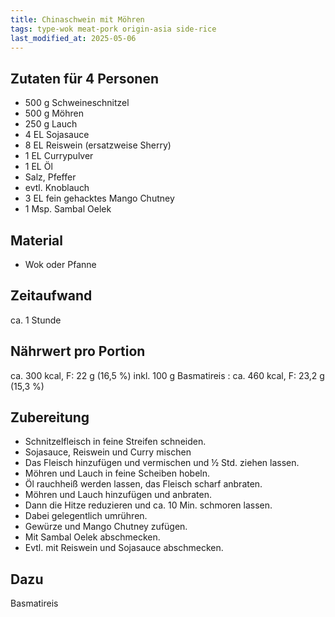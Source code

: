 ```yaml
---
title: Chinaschwein mit Möhren
tags: type-wok meat-pork origin-asia side-rice
last_modified_at: 2025-05-06
---
```

## Zutaten für 4 Personen
* 500 g Schweineschnitzel
* 500 g Möhren
* 250 g Lauch
* 4 EL Sojasauce
* 8 EL Reiswein (ersatzweise Sherry)
* 1 EL Currypulver
* 1 EL Öl
* Salz, Pfeffer
* evtl. Knoblauch
* 3 EL fein gehacktes Mango Chutney
* 1 Msp. Sambal Oelek

## Material
* Wok oder Pfanne  
  
## Zeitaufwand
ca. 1 Stunde

## Nährwert pro Portion
ca. 300 kcal, F: 22 g (16,5 %) inkl. 100 g Basmatireis : ca. 460 kcal, F: 23,2 g (15,3 %)  
  
## Zubereitung
* Schnitzelfleisch in feine Streifen schneiden.
* Sojasauce, Reiswein und Curry mischen
* Das Fleisch hinzufügen und vermischen und ½ Std. ziehen lassen.
* Möhren und Lauch in feine Scheiben hobeln.
* Öl rauchheiß werden lassen, das Fleisch scharf anbraten.
* Möhren und Lauch hinzufügen und anbraten.
* Dann die Hitze reduzieren und ca. 10 Min. schmoren lassen.
* Dabei gelegentlich umrühren.
* Gewürze und Mango Chutney zufügen.
* Mit Sambal Oelek abschmecken.
* Evtl. mit Reiswein und Sojasauce abschmecken.

## Dazu
Basmatireis